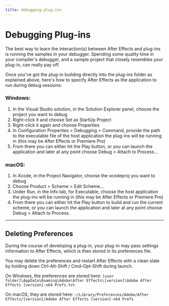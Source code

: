 ```yaml
---
title: debugging-plug-ins
---
```

# Debugging Plug-ins

The best way to learn the interaction(s) between After Effects and plug-ins is running the samples in your debugger. Spending some quality time in your compiler's debugger, and a sample project that closely resembles your plug-in, can really pay off.

Once you've got the plug-in building directly into the plug-ins folder as explained above, here's how to specify After Effects as the application to run during debug sessions:

### Windows:

1. In the Visual Studio solution, in the Solution Explorer panel, choose the project you want to debug
2. Right-click it and choose Set as StartUp Project
3. Right-click it again and choose Properties
4. In Configuration Properties > Debugging > Command, provide the path to the executable file of the host application the plug-ins will be running in (this may be After Effects or Premiere Pro)
5. From there you can either hit the Play button, or you can launch the application and later at any point choose Debug > Attach to Process...

### macOS:

1. In Xcode, in the Project Navigator, choose the xcodeproj you want to debug
2. Choose Product > Scheme > Edit Scheme...
3. Under Run, in the Info tab, for Executable, choose the host application the plug-ins will be running in (this may be After Effects or Premiere Pro)
4. From there you can either hit the Play button to build and run the current scheme, or you can launch the application and later at any point choose Debug > Attach to Process.

---

## Deleting Preferences

During the course of developing a plug-in, your plug-in may pass settings information to After Effects, which is then stored in its preferences file.

You may delete the preferences and restart After Effects with a clean slate by holding down Ctrl-Alt-Shift / Cmd-Opt-Shift during launch.

On Windows, the preferences are stored here: `[user folder]\AppData\Roaming\Adobe\After Effects\[version]\Adobe After Effects [version]-x64 Prefs.txt`

On macOS, they are stored here: `~/Library/Preferences/Adobe/After Effects/[version]/Adobe After Effects [version]-x64 Prefs`
